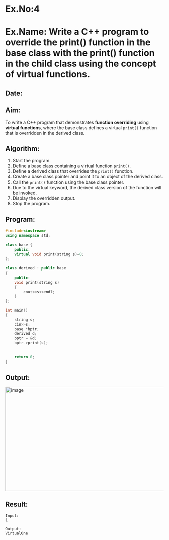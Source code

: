 # Ex.No:4  
# Ex.Name: Write a C++ program to override the print() function in the base class with the print() function in the child class using the concept of virtual functions.  

## Date:  

## Aim:  
To write a C++ program that demonstrates **function overriding** using **virtual functions**, where the base class defines a virtual `print()` function that is overridden in the derived class.  

## Algorithm:  
1. Start the program.  
2. Define a base class containing a virtual function `print()`.  
3. Define a derived class that overrides the `print()` function.  
4. Create a base class pointer and point it to an object of the derived class.  
5. Call the `print()` function using the base class pointer.  
6. Due to the virtual keyword, the derived class version of the function will be invoked.  
7. Display the overridden output.  
8. Stop the program.  

## Program:  
```cpp
#include<iostream>
using namespace std;
 
class base {
    public:
    virtual void print(string s)=0;
};
 
class derived : public base
{
    public:
    void print(string s)
    {
        cout<<s<<endl;
    }
};
 
int main()
{
    string s;
    cin>>s;
    base *bptr;
    derived d;
    bptr = &d;
    bptr->print(s);
 
   
    return 0;
}
```

## Output:
<img width="882" height="332" alt="image" src="https://github.com/user-attachments/assets/fe50c87f-9653-48f2-9bb8-79dd7f310fbc" />

## Result:
```
Input:
1

Output:
VirtualOne
```
